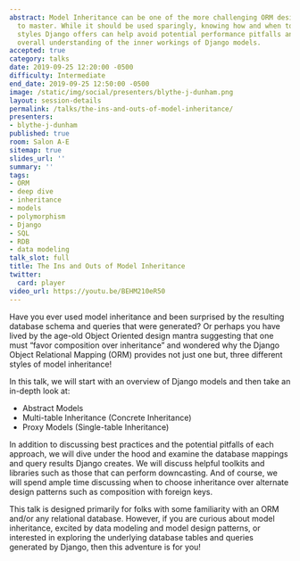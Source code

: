 ```yaml
---
abstract: Model Inheritance can be one of the more challenging ORM design patterns
  to master. While it should be used sparingly, knowing how and when to use the 3
  styles Django offers can help avoid potential performance pitfalls and enhance one's
  overall understanding of the inner workings of Django models.
accepted: true
category: talks
date: 2019-09-25 12:20:00 -0500
difficulty: Intermediate
end_date: 2019-09-25 12:50:00 -0500
image: /static/img/social/presenters/blythe-j-dunham.png
layout: session-details
permalink: /talks/the-ins-and-outs-of-model-inheritance/
presenters:
- blythe-j-dunham
published: true
room: Salon A-E
sitemap: true
slides_url: ''
summary: ''
tags:
- ORM
- deep dive
- inheritance
- models
- polymorphism
- Django
- SQL
- RDB
- data modeling
talk_slot: full
title: The Ins and Outs of Model Inheritance
twitter:
  card: player
video_url: https://youtu.be/BEHM210eR50
---
```


Have you ever used model inheritance and been surprised by the resulting database schema and queries that were generated? Or perhaps you have lived by the age-old Object Oriented design mantra suggesting that one must “favor composition over inheritance” and wondered why the Django Object Relational Mapping (ORM) provides not just one but, three different styles of model inheritance!

In this talk, we will start with an overview of Django models and then take an in-depth look at:

* Abstract Models
* Multi-table Inheritance (Concrete Inheritance)
* Proxy Models (Single-table Inheritance)

In addition to discussing best practices and the potential pitfalls of each approach, we will dive under the hood and examine the database mappings and query results Django creates. We will discuss helpful toolkits and libraries such as those that can perform downcasting. And of course, we will spend ample time discussing when to choose inheritance over alternate design patterns such as composition with foreign keys.

This talk is designed primarily for folks with some familiarity with an ORM and/or any relational database. However, if you are curious about model inheritance, excited by data modeling and model design patterns,  or interested in exploring the underlying database tables and queries generated by Django, then this adventure is for you!
